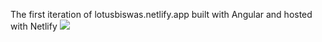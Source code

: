 
The first iteration of lotusbiswas.netlify.app built with Angular and hosted with Netlify
<img src="https://lotusbiswas.netlify.app/assets/image/personal-web.png">
